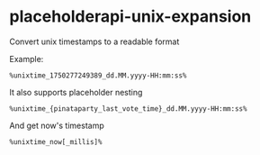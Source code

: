 # placeholderapi-unix-expansion
Convert unix timestamps to a readable format

Example:

`%unixtime_1750277249389_dd.MM.yyyy-HH:mm:ss%`


It also supports placeholder nesting

`%unixtime_{pinataparty_last_vote_time}_dd.MM.yyyy-HH:mm:ss%`

And get now's timestamp

`%unixtime_now[_millis]%`
